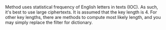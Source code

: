 Method uses statistical frequency of English letters in texts (IOC). As such, it's best to use large ciphertexts. It is assumed that the key length is 4. For other key lengths, there are methods to compute most likely length, and you may simply replace the filter for dictionary. 
